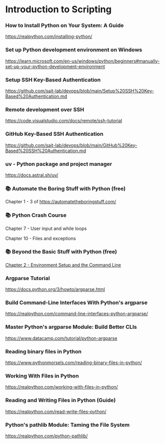 # Introduction to Scripting

### How to Install Python on Your System: A Guide

https://realpython.com/installing-python/

### Set up Python development environment on Windows

https://learn.microsoft.com/en-us/windows/python/beginners#manually-set-up-your-python-development-environment

### Setup SSH Key-Based Authentication

https://github.com/sait-lab/devops/blob/main/Setup%20SSH%20Key-Based%20Authentication.md

### Remote development over SSH

https://code.visualstudio.com/docs/remote/ssh-tutorial

### GitHub Key-Based SSH Authentication

https://github.com/sait-lab/devops/blob/main/GitHub%20Key-Based%20SSH%20Authentication.md

### uv - Python package and project manager

https://docs.astral.sh/uv/

### 📚 Automate the Boring Stuff with Python (free)

Chapter 1 - 3 of https://automatetheboringstuff.com/ 

### 📚 Python Crash Course

Chapter 7 - User input and while loops

Chapter 10 - Files and exceptions

### 📚 Beyond the Basic Stuff with Python (free)

[Chapter 2 - Environment Setup and the Command Line](https://inventwithpython.com/beyond/chapter2.html)

### Argparse Tutorial

https://docs.python.org/3/howto/argparse.html

### Build Command-Line Interfaces With Python's argparse

https://realpython.com/command-line-interfaces-python-argparse/

### Master Python's argparse Module: Build Better CLIs

https://www.datacamp.com/tutorial/python-argparse

### Reading binary files in Python

https://www.pythonmorsels.com/reading-binary-files-in-python/

### Working With Files in Python

https://realpython.com/working-with-files-in-python/

### Reading and Writing Files in Python (Guide)

https://realpython.com/read-write-files-python/

### Python's pathlib Module: Taming the File System

https://realpython.com/python-pathlib/

